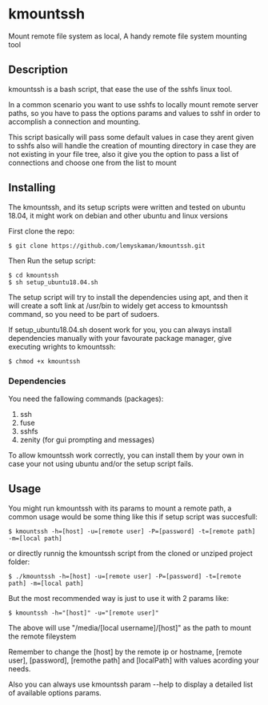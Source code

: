# kmountssh
Mount remote file system as local, A handy remote file system mounting tool

## Description
kmountssh is a bash script, that ease the use of the sshfs linux tool. 

In a common scenario you want to use sshfs to locally mount remote server paths, so you have to pass the options params and values to sshf in order to accomplish a connection and mounting.

This script basically will pass some default values in case they arent given to sshfs also will handle the creation of mounting directory in case they are not existing in your file tree, also it give you the option to pass a list of connections and choose one from the list to mount

##

## Installing



The kmountssh, and its setup scripts were written and tested on ubuntu 18.04, it might work on debian and other ubuntu and linux versions


First clone  the repo:

	$ git clone https://github.com/lemyskaman/kmountssh.git


Then Run the setup script:

	$ cd kmountssh
	$ sh setup_ubuntu18.04.sh  

The setup script will try to install the dependencies using apt, and then it will create a soft link at /usr/bin to widely get access to kmountssh command, so you need to be part of sudoers.

If setup_ubuntu18.04.sh dosent work for you, you can always install dependencies manually with your favourate package manager, give executing wrights to kmountssh:

	$ chmod +x kmountssh

### Dependencies
You need the fallowing commands (packages): 
1. ssh 
2. fuse 
3. sshfs 
4. zenity (for gui prompting and messages) 

 To allow kmountssh work correctly, you can install them by your own in case your not using ubuntu and/or the setup script fails.


## Usage
You might run kmountssh with its params to mount a remote path, a common usage would be some thing like this if setup script was succesfull:
	
	$ kmountssh -h=[host] -u=[remote user] -P=[password] -t=[remote path] -m=[local path]

or directly runnig the kmountssh script from the cloned or unziped project folder:

	$ ./kmountssh -h=[host] -u=[remote user] -P=[password] -t=[remote path] -m=[local path]

But the most recommended way is just to use it with 2 params like:

	$ kmountssh -h="[host]" -u="[remote user]"

The above will use "/media/[local username]/[host]" as the path to mount the remote fileystem

Remember to change the [host] by the remote ip or hostname, [remote user], [password], [remothe path] and [localPath] with values acording your needs.

Also you can always use kmountssh param --help to display a detailed list of available options params.
